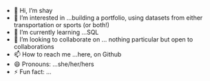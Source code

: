 - 👋 Hi, I’m shay
- 👀 I’m interested in ...building a portfolio, using datasets from either transportation or sports (or both!)
- 🌱 I’m currently learning ...SQL
- 💞️ I’m looking to collaborate on ... nothing particular but open to collaborations
- 📫 How to reach me ...here, on Github
- 😄 Pronouns: ...she/her/hers
- ⚡ Fun fact: ...

<!---
sdonaldson888/sdonaldson888 is a ✨ special ✨ repository because its `README.md` (this file) appears on your GitHub profile.
You can click the Preview link to take a look at your changes.
--->
